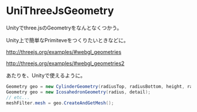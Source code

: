 UniThreeJsGeometry
==================

Unityでthree.jsのGeometryをなんとなくつかう。


Unity上で簡単なPrimiteveをつくりたいときなどに。

http://threejs.org/examples/#webgl_geometries

http://threejs.org/examples/#webgl_geometries2

あたりを、Unityで使えるように。

~~~cs
Geometry geo = new CylinderGeometry(radiusTop, radiusBottom, height, radialSegments, heightSegments, openEnded, per);
Geometry geo = new IcosahedronGeometry(radius, detail);
// etc...
meshFilter.mesh = geo.CreateAndGetMesh();
~~~
